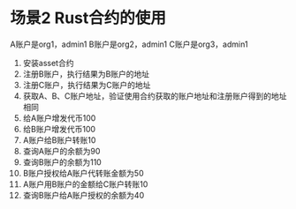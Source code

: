 # 场景2 Rust合约的使用
A账户是org1，admin1
B账户是org2，admin1
C账户是org3，admin1
1. 安装asset合约
2. 注册B账户，执行结果为B账户的地址
3. 注册C账户，执行结果为C账户的地址
4. 获取A、B、C账户地址，验证使用合约获取的账户地址和注册账户得到的地址相同
5. 给A账户增发代币100
6. 给B账户增发代币100
7. A账户给B账户转账10
8. 查询A账户的余额为90
9. 查询B账户的余额为110
10. B账户授权给A账户代转账金额为50
11. A账户用B账户的金额给C账户转账10
12. 查询B账户给A账户授权的余额为40